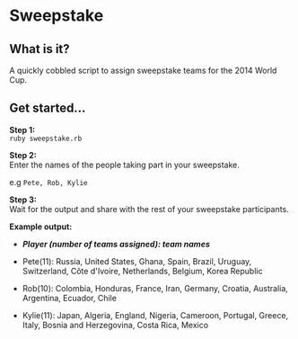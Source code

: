 # Sweepstake
## What is it?
A quickly cobbled script to assign sweepstake teams for the 2014 World Cup.

## Get started…
**Step 1:**  
`ruby sweepstake.rb`

**Step 2:**  
Enter the names of the people taking part in your sweepstake.

e.g `Pete, Rob, Kylie`

**Step 3:**  
Wait for the output and share with the rest of your sweepstake participants.

**Example output:**  

- ***Player (number of teams assigned): team names***

- Pete(11): Russia, United States, Ghana, Spain, Brazil, Uruguay, Switzerland, Côte d'Ivoire, Netherlands, Belgium, Korea Republic

- Rob(10): Colombia, Honduras, France, Iran, Germany, Croatia, Australia, Argentina, Ecuador, Chile

- Kylie(11): Japan, Algeria, England, Nigeria, Cameroon, Portugal, Greece, Italy, Bosnia and Herzegovina, Costa Rica, Mexico